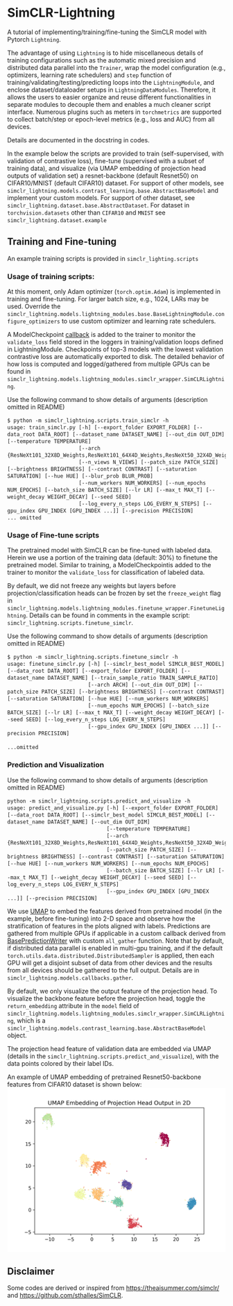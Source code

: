 # SimCLR-Lightning
A tutorial of implementing/training/fine-tuning the SimCLR model with Pytorch `Lightning`.


The advantage of using `Lightning` is to hide miscellaneous details of training configurations such as the automatic mixed precision and distributed data parallel into the `Trainer`, wrap the model configuration (e.g., optimizers, learning rate schedulers) and `step` function of training/validating/testing/predicting loops into the `LightningModule`, and enclose dataset/dataloader setups in `LightningDataModules`.
Therefore, it allows the users to easier organize and reuse different functionalities in separate modules to decouple them and enables a much cleaner script interface.
Numerous plugins such as meters in `torchmetrics` are supported to collect batch/step or epoch-level metrics (e.g., loss and AUC) from all devices.

Details are documented in the docstring in codes.

In the example below the scripts are provided to train (self-supervised, with validation of contrastive loss), fine-tune (supervised with a subset of training data), and visualize (via UMAP embedding of projection head outputs of validation set) a resnet-backbone (default Resnet50) on CIFAR10/MNIST (default CIFAR10) dataset.
For support of other models, see `simclr_lightning.models.contrast_learning.base.AbstractBaseModel` and implement your custom models.
For support of other dataset, see `simclr_lightning.dataset.base.AbstractDataset`. For dataset in `torchvision.datasets` other than `CIFAR10` and `MNIST` see `simclr_lightning.dataset.example`

## Training and Fine-tuning
An example training scripts is provided in `simclr_lighting.scripts`

### Usage of training scripts:

At this moment, only Adam optimizer (`torch.optim.Adam`) is implemented in training and fine-tuning. For larger batch size, e.g., 1024, LARs may be used. 
Override the `simclr_lightning.models.lightning_modules.base.BaseLightningModule.configure_optimizers` to use custom optimizer and learning rate schedulers.

A ModelCheckpoint [callback](https://lightning.ai/docs/pytorch/stable/api/lightning.pytorch.callbacks.ModelCheckpoint.html) is added to the trainer to monitor the `validate_loss` field stored in the loggers in training/validation loops defined in LightningModule.
Checkpoints of top-3 models with the lowest validation contrastive loss are automatically exported to disk.
The detailed behavior of how loss is computed and logged/gathered from multiple GPUs can be found in `simclr_lightning.models.lightning_modules.simclr_wrapper.SimCLRLightning`.

Use the following command to show details of arguments (description omitted in README)
```
$ python -m simclr_lightning.scripts.train_simclr -h
usage: train_simclr.py [-h] [--export_folder EXPORT_FOLDER] [--data_root DATA_ROOT] [--dataset_name DATASET_NAME] [--out_dim OUT_DIM] [--temperature TEMPERATURE]
                       [--arch {ResNeXt101_32X8D_Weights,ResNeXt101_64X4D_Weights,ResNeXt50_32X4D_Weights,ResNet,ResNet101_Weights,ResNet152_Weights,ResNet18_Weights,ResNet34_Weights,ResNet50_Weights,Wide_ResNet101_2_Weights,Wide_ResNet50_2_Weights,resnet101,resnet152,resnet18,resnet34,resnet50,resnext101_32x8d,resnext101_64x4d,resnext50_32x4d,wide_resnet101_2,wide_resnet50_2}]
                       [--n_views N_VIEWS] [--patch_size PATCH_SIZE] [--brightness BRIGHTNESS] [--contrast CONTRAST] [--saturation SATURATION] [--hue HUE] [--blur_prob BLUR_PROB]
                       [--num_workers NUM_WORKERS] [--num_epochs NUM_EPOCHS] [--batch_size BATCH_SIZE] [--lr LR] [--max_t MAX_T] [--weight_decay WEIGHT_DECAY] [--seed SEED]
                       [--log_every_n_steps LOG_EVERY_N_STEPS] [--gpu_index GPU_INDEX [GPU_INDEX ...]] [--precision PRECISION]
... omitted
```



### Usage of Fine-tune scripts

The pretrained model with SimCLR can be fine-tuned with labeled data. Herein we use a portion of the training data (default: 30%) to finetune the pretrained model.
Similar to training, a ModelCheckpointis added to the trainer to monitor the `validate_loss` for classification of labeled data.

By default, we did not freeze any weights but layers before projection/classification heads can be frozen by set the `freeze_weight` flag in `simclr_lightning.models.lightning_modules.finetune_wrapper.FinetuneLightning`.
Details can be found in comments in the example script: `simclr_lightning.scripts.finetune_simclr`.

Use the following command to show details of arguments (description omitted in README)
```
$ python -m simclr_lightning.scripts.finetune_simclr -h
usage: finetune_simclr.py [-h] [--simclr_best_model SIMCLR_BEST_MODEL] [--data_root DATA_ROOT] [--export_folder EXPORT_FOLDER] [--dataset_name DATASET_NAME] [--train_sample_ratio TRAIN_SAMPLE_RATIO]
                          [--arch ARCH] [--out_dim OUT_DIM] [--patch_size PATCH_SIZE] [--brightness BRIGHTNESS] [--contrast CONTRAST] [--saturation SATURATION] [--hue HUE] [--num_workers NUM_WORKERS]
                          [--num_epochs NUM_EPOCHS] [--batch_size BATCH_SIZE] [--lr LR] [--max_t MAX_T] [--weight_decay WEIGHT_DECAY] [--seed SEED] [--log_every_n_steps LOG_EVERY_N_STEPS]
                          [--gpu_index GPU_INDEX [GPU_INDEX ...]] [--precision PRECISION]
                          
...omitted
```

### Prediction and Visualization
Use the following command to show details of arguments (description omitted in README)
```
python -m simclr_lightning.scripts.predict_and_visualize -h
usage: predict_and_visualize.py [-h] [--export_folder EXPORT_FOLDER] [--data_root DATA_ROOT] [--simclr_best_model SIMCLR_BEST_MODEL] [--dataset_name DATASET_NAME] [--out_dim OUT_DIM]
                                [--temperature TEMPERATURE]
                                [--arch {ResNeXt101_32X8D_Weights,ResNeXt101_64X4D_Weights,ResNeXt50_32X4D_Weights,ResNet,ResNet101_Weights,ResNet152_Weights,ResNet18_Weights,ResNet34_Weights,ResNet50_Weights,Wide_ResNet101_2_Weights,Wide_ResNet50_2_Weights,resnet101,resnet152,resnet18,resnet34,resnet50,resnext101_32x8d,resnext101_64x4d,resnext50_32x4d,wide_resnet101_2,wide_resnet50_2}]
                                [--patch_size PATCH_SIZE] [--brightness BRIGHTNESS] [--contrast CONTRAST] [--saturation SATURATION] [--hue HUE] [--num_workers NUM_WORKERS] [--num_epochs NUM_EPOCHS]
                                [--batch_size BATCH_SIZE] [--lr LR] [--max_t MAX_T] [--weight_decay WEIGHT_DECAY] [--seed SEED] [--log_every_n_steps LOG_EVERY_N_STEPS]
                                [--gpu_index GPU_INDEX [GPU_INDEX ...]] [--precision PRECISION]

```


We use [UMAP](https://umap-learn.readthedocs.io/en/latest/) to embed the features derived from pretrained model (in the example, before fine-tuning) into 2-D space and observe how the stratification of features in the plots aligned with labels.
Predictions are gathered from multiple GPUs if applicable in a custom callback derived from [BasePredictionWriter](https://lightning.ai/docs/pytorch/stable/api/lightning.pytorch.callbacks.BasePredictionWriter.html) with custom `all_gather` function. Note that by default, if distributed data parallel is enabled in multi-gpu training, and if the default `torch.utils.data.distributed.DistributedSampler` is applied, then each GPU will get a disjoint subset of data from other devices and the results from all devices should be gathered to the full output.
Details are in `simclr_lightning.models.callbacks.gather`.

By default, we only visualize the output feature of the projection head. To visualize the backbone feature before the projection head, toggle the `return_embedding` attribute in the `model` field of `simclr_lightning.models.lightning_modules.simclr_wrapper.SimCLRLightning`, which is a `simclr_lightning.models.contrast_learning.base.AbstractBaseModel` object.

The projection head feature of validation data are embedded via UMAP (details in the `simclr_lightning.scripts.predict_and_visualize`), with the data points colored by their label IDs.

An example of UMAP embedding of pretrained Resnet50-backbone features from CIFAR10 dataset is shown below:
![Screenshot](readme_resources/UMAP_projection_head.png)


## Disclaimer
Some codes are derived or inspired from https://theaisummer.com/simclr/ and https://github.com/sthalles/SimCLR.
